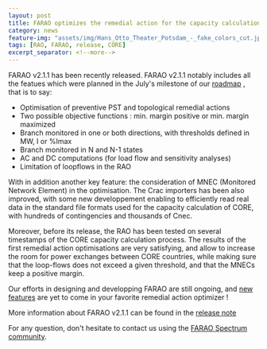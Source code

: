 ```yaml
---
layout: post
title: FARAO optimizes the remedial action for the capacity calculation of the CORE region
category: news
feature-img: "assets/img/Hans_Otto_Theater_Potsdam_-_fake_colors_cut.jpg"
tags: [RAO, FARAO, release, CORE]
excerpt_separator: <!--more-->
---
```


FARAO v2.1.1 has been recently released. FARAO v2.1.1 notably includes all the featues which were planned in the July's milestone of our [roadmap](/roadmap) <!--more-->, that is to say:

- Optimisation of preventive PST and topological remedial actions
- Two possible objective functions : min. margin positive or min. margin maximized
- Branch monitored in one or both directions, with thresholds defined in MW, I or %Imax
- Branch monitored in N and N-1 states
- AC and DC computations (for load flow and sensitivity analyses)
- Limitation of loopflows in the RAO

With in addition another key feature: the consideration of MNEC (Monitored Network Element) in the optimisation. The Crac importers has been also improved, with some new developpement enabling to efficiently read real data in the standard file formats used for the capacity calculation of CORE, with hundreds of contingencies and thousands of Cnec.

Moreover, before its release, the RAO has been tested on several timestamps of the CORE capacity calculation process. The results of the first remedial action optimisations are very satisfying, and allow to increase the room for power exchanges between CORE countries, while making sure that the loop-flows does not exceed a given threshold, and that the MNECs keep a positive margin.

Our efforts in designing and developping FARAO are still ongoing, and [new features](/roadmap) are yet to come in your favorite remedial action optimizer ! 

More information about FARAO v2.1.1 can be found in the [release note](https://github.com/farao-community/farao-core/releases/tag/v2.1.0)
 
For any question, don't hesitate to contact us using the [FARAO Spectrum community](https://spectrum.chat/farao-community).
